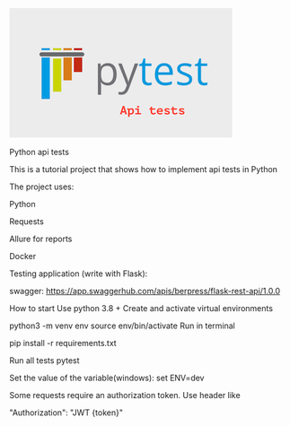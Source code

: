 

![img.png](img.png)


Python api tests

This is a tutorial project that shows how to implement api tests in Python

The project uses:

Python

Requests

Allure for reports

Docker


Testing application (write with Flask):

swagger: https://app.swaggerhub.com/apis/berpress/flask-rest-api/1.0.0

How to start
Use python 3.8 + Create and activate virtual environments

python3 -m venv env
source env/bin/activate
Run in terminal

pip install -r requirements.txt

Run all tests
pytest

Set the value of the variable(windows): set ENV=dev


Some requests require an authorization token. Use header like

"Authorization": "JWT {token}"
